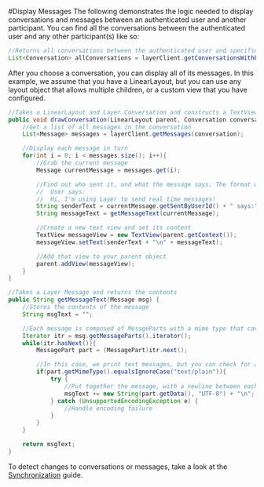 #Display Messages
The following demonstrates the logic needed to display conversations and messages between an authenticated user and another participant. You can find all the conversations between the authenticated user and any other participant(s) like so:

```java
//Returns all conversations between the authenticated user and specified <PARTICIPANT>
List<Conversation> allConversations = layerClient.getConversationsWithParticipants("<PARTICIPANT>");
```

After you choose a conversation, you can display all of its messages. In this example, we assume that you have a LinearLayout, but you can use any layout object that allows multiple children, or a custom view that you have configured.

```java
//Takes a LinearLayout and Layer Conversation and constructs a TextView with each message
public void drawConversation(LinearLayout parent, Conversation conversation) {
    //Get a list of all messages in the conversation
    List<Message> messages = layerClient.getMessages(conversation);

    //Display each message in turn
    for(int i = 0; i < messages.size(); i++){
        //Grab the current message
        Message currentMessage = messages.get(i);

        //Find out who sent it, and what the message says. The format will look like:
        //  User says:
        //  Hi, I'm using Layer to send real time messages!
        String senderText = currentMessage.getSentByUserId() + " says:";
        String messageText = getMessageText(currentMessage);

        //Create a new text view and set its content
        TextView messageView = new TextView(parent.getContext());
        messageView.setText(senderText + "\n" + messageText);

        //Add that view to your parent object
        parent.addView(messageView);
    }
}

//Takes a Layer Message and returns the contents
public String getMessageText(Message msg) {
    //Stores the contents of the message
    String msgText = "";

    //Each message is composed of MessgeParts with a mime type that can be defined by the sender (default is "text/plain")
    Iterator itr = msg.getMessageParts().iterator();
    while(itr.hasNext()){
        MessagePart part = (MessagePart)itr.next();

        //In this case, we print text messages, but you can check for and handle whatever content you want
        if(part.getMimeType().equalsIgnoreCase("text/plain")){
            try {
                //Put together the message, with a newline between each part
                msgText += new String(part.getData(), "UTF-8") + "\n";
            } catch (UnsupportedEncodingException e) {
                //Handle encoding failure
            }
        }
    }

    return msgText;
}
```

To detect changes to conversations or messages, take a look at the [Synchronization](https://developer.layer.com/docs/integration/android#synchronization) guide.
